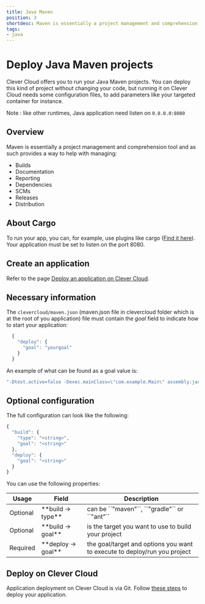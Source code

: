 ```yaml
---
title: Java Maven
position: 3
shortdesc: Maven is essentially a project management and comprehension tool...
tags:
- java
---
```


# Deploy Java Maven projects

Clever Cloud offers you to run your Java Maven projects. You can deploy this kind of project without changing your code, but running it on Clever Cloud needs some configuration files, to add parameters like your targeted container for instance.

Note : like other runtimes, Java application need listen on `0.0.0.0:8080`

## Overview
Maven is essentially a project management and comprehension tool and as such provides a way to help with managing:

* Builds
* Documentation
* Reporting
* Dependencies
* SCMs
* Releases
* Distribution


## About Cargo
To run your app, you can, for example, use plugins like cargo
(<a href="https://codehaus-cargo.github.io/cargo/Maven2+plugin.html">Find it here</a>).
Your application must be set to listen on the port 8080.

## Create an application

Refer to the page [Deploy an application on Clever Cloud](/doc/clever-cloud-overview/add-application/).

## Necessary information

The `clevercloud/maven.json` (maven.json file in clevercloud folder which is at the root of you application) file must contain the _goal_ field to indicate how to start your application:

```javascript
  {
    "deploy": {
      "goal": "yourgoal"
    }
  }
```

An example of what can be found as a goal value is:  

```haskell
"-Dtest.active=false -Dexec.mainClass=\"com.example.Main\" assembly:jar-with-dependencies exec:java"
```

## Optional configuration

The full configuration can look like the following:

```javascript
{
  "build": {
    "type": "<string>",
    "goal": "<string>"
  },
  "deploy": {
    "goal": "<string>"
  }
}
```
You can use the following properties:
<table class="table table-bordered table-striped">
  <thead>
    <tr>
      <th>Usage</th>
      <th>Field</th>
      <th>Description</th>
    </tr>
  </thead>
  <tbody>
    <tr>
      <td><span class="label label-default">Optional</span></td>
      <td>**build -&gt; type**</td>
      <td>can be ``"maven"``, ``"gradle"`` or ``"ant"``</td>
    </tr>
    <tr>
      <td><span class="label label-default">Optional</span></td>
      <td>**build -&gt; goal**</td>
      <td>is the target you want to use to build your project</td>
    </tr>
    <tr>
      <td><span class="label label-danger">Required</span></td>
      <td>**deploy -&gt; goal**</td>
      <td>the goal/target and options you want to execute to deploy/run you project</td>
    </tr>
  </tbody>
</table>

## Deploy on Clever Cloud

Application deployment on Clever Cloud is via Git. Follow [these steps](/doc/clever-cloud-overview/add-application/) to deploy your application.
